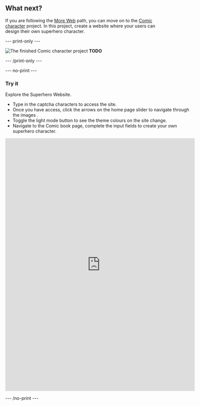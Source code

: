 ## What next?

If you are following the [More Web](https://projects.raspberrypi.org/en/pathways/more-web) path, you can move on to the [Comic character](https://projects.raspberrypi.org/en/projects/comic-character) project. In this project, create a website where your users can design their own superhero character. 

--- print-only ---

![The finished Comic character project](images/comic-character-project.png) **TODO** 

--- /print-only ---

--- no-print ---

### Try it
<div style="display: flex; flex-wrap: wrap">
<div style="flex-basis: 175px; flex-grow: 1">  
Explore the Superhero Website. 

+ Type in the captcha characters to access the site.
+ Once you have access, click the arrows on the home page slider to navigate through the images .
+ Toggle the light mode button to see the theme colours on the site change.
+ Navigate to the Comic book page, complete the input fields to create your own superhero character.

<iframe src="https://editor.raspberrypi.org/en/embed/viewer/comic-character-complete" width="600" height="800" frameborder="0" marginwidth="0" marginheight="0" allowfullscreen> </iframe>
</div>
</div>

--- /no-print ---